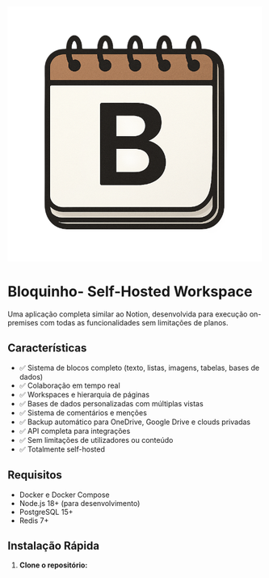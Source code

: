 <img src="./logo.png" type="icon" style="windth=300">

# Bloquinho- Self-Hosted Workspace

Uma aplicação completa similar ao Notion, desenvolvida para execução on-premises com todas as funcionalidades sem limitações de planos.

## Características

- ✅ Sistema de blocos completo (texto, listas, imagens, tabelas, bases de dados)
- ✅ Colaboração em tempo real
- ✅ Workspaces e hierarquia de páginas
- ✅ Bases de dados personalizadas com múltiplas vistas
- ✅ Sistema de comentários e menções
- ✅ Backup automático para OneDrive, Google Drive e clouds privadas
- ✅ API completa para integrações
- ✅ Sem limitações de utilizadores ou conteúdo
- ✅ Totalmente self-hosted

## Requisitos

- Docker e Docker Compose
- Node.js 18+ (para desenvolvimento)
- PostgreSQL 15+
- Redis 7+

## Instalação Rápida

1. **Clone o repositório:**
